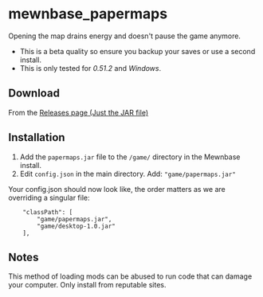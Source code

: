 # mewnbase_papermaps
Opening the map drains energy and doesn't pause the game anymore.

 - This is a beta quality so ensure you backup your saves or use a second install.
 - This is only tested for _0.51.2_ and _Windows_.

## Download
From the [Releases page (Just the JAR file)](https://github.com/StuartKent17/mewnbase_papermaps/releases)

## Installation

1. Add the `papermaps.jar` file to the `/game/` directory in the Mewnbase install.
2. Edit `config.json` in the main directory. Add: `"game/papermaps.jar"`

Your config.json should now look like, the order matters as we are overriding a singular file:

    
        "classPath": [
            "game/papermaps.jar",
            "game/desktop-1.0.jar"
        ],
    
## Notes
This method of loading mods can be abused to run code that can damage your computer. Only install from reputable sites.
